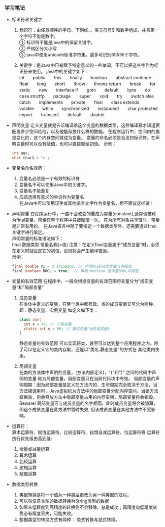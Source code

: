 ### 学习笔记

- 标识符和关键字
  1. 标识符：由任意顺序的字母、下划线_、美元符号$ 和数字组成，并且第一个字符不能是数字。<br>
     ① 标识符不能是java中的保留关键字。<br>
     ② 严格区分大小写<br>
     ③ java中使用unicode标准字符集，最多可识别65535个字符。
     
  2. 关键字：是Java中已被赋予特定意义的一些单词，不可以把这些字作为标识符来使用。
  java中的关键字如下：<br>
  int　　public　　this　　finally　　boolean　　abstract
  continue　　float　　long　　short　　throw　　throws
  return　　break　　for　　static　　new　　interface
  if　　goto　　default　　byte　　do　　case
  strictfp　　package　　super　　void　　try　　switch
  else　　catch　　implements　　private　　final　　class
  extends　　volatile　　while　　synchronized　　instanceof　　char
  protected　　import　　transient　　default　　double
  
- 声明变量
  定义变量就是告诉编译器这个变量的数据类型，这样编译器才知道要配置多少空间给他，以及他能存放什么样的数据。
  在程序运行中，空间内的值是变化的，这个内存空间就成为变量。
  变量的命名必须是合法的标识符。在声明变量时可以没有赋值，也可以直接赋给初值。
  示例：
  ```java
  int age;
  char char1 = 'r';
  ```
- 变量名命名规范：<br>
  1. 变量名必须是一个有效的标识符<br>
  2. 变量名不可以使用Java中的关键字。<br>
  3. 变量名不能重复<br>
  4. 应该选择有意义的单词作为变量名<br>
  在Java中可以使用汉字或其他语言文字作为变量名，但不建议这样做！
  
- 声明常量
      在程序运行中，一直不会改变的量成为常量(constant),通常也被称为final变量。常量在整个程序中只被赋值一次。
      在为所有对象共享值时，常量是非常有用的。
      在Java语言中除了要指定一个数据类型外，还需要通过final关键字进行限定。<br>
      声明常量的标准语法如下：<br>
      final 数据类型 常量名称[=值]
      注意：在定义final变量属于"成员变量"时，必须在定义时就设定它的初值，否则将会产生编译错误。  
      示例：
      
   ```java
   final double PI = 3.1415926D; // 声明double型常量PI并赋值
   fianl boolean BOOL = true;  // 声明 boolean 型常量BOOL并赋值
   ```
   
- 变量的有效范围
   在程序中，一般会根据变量的有效范围将变量分为"成员变量"和"局部变量"<br>
  1. 成员变量<br>
  在类体中定义的变量，在整个类中都有效。类的成员变量又可分为两种，
  即：静态变量、实例变量 
      如定义如下类：
      ```java
      class var{
        int x = 45; // 示例变量
        static int y = 90; // 静态变量(也称类变量)
      }
      ```
     静态变量的有效范围
     可以实现跨类，甚至可以达到整个应用程序之内。除了可以在定义它的类内存取，还能以"类名.静态变量"的方式在
     其他类内使用。
       
  2. 局部变量<br>
  在类的方法体中声明的变量，(方法内部定义)，"{"和"}" 之间的代码中声明的变量 称为局部变量。局部变量只在当前代码块中有效。
  局部变量的声明周期：因为局部变量是定义在方法内的，生命周期完全取决于方法，当方法被调用时，Java虚拟机为方法中的局部变量分配内存空间，当该方法结束后，则会释放方法中局部变量占用的内存空间，局部变量将会销毁。
  Beware! 局部变量可与成员变量的名字相同，此时成员变量将会被隐藏，即这个成员变量在此方法中暂时失效, 但该成员变量在其他方法中不受影响。 
  
- 运算符：<br>
  算术运算符、赋值运算符、比较运算符、自增自减运算符、位运算符等
  运算符执行优先级由高到低:
  1. 增量或减量运算
  2. 算术运算
  3. 比较运算
  4. 逻辑运算
  5. 赋值运算
  
- 数据类型转换
  1. 类型转换是将一个值从一种类型更改为另一种类型的过程。
  2. 可以将任意类型的数据转换为String类型的数据
  3. 如果从低精度到高精度的转换则不会移除，总是成功；高精度向低精度转换必有精度丢失，可能失败。
  4. 数据类型的转换方式有两种： 隐式转换与显式转换。